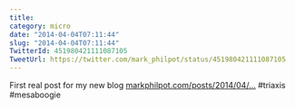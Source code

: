 ```yaml
---
title: 
category: micro
date: "2014-04-04T07:11:44"
slug: "2014-04-04T07:11:44"
TwitterId: 451980421111087105
TweetUrl: https://twitter.com/mark_philpot/status/451980421111087105
---
```


First real post for my new blog
[markphilpot.com/posts/2014/04/…](http://markphilpot.com/posts/2014/04/03/mesa-boogie/) #triaxis #mesaboogie
